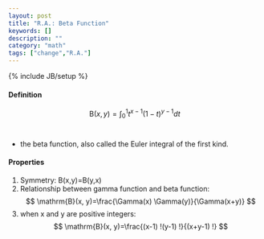 ```yaml
---
layout: post
title: "R.A.: Beta Function"
keywords: []
description: ""
category: "math"
tags: ["change","R.A."]
---
```

{% include JB/setup %}

#### Definition
$$
\mathrm{B}(x, y)=\int_{0}^{1} t^{x-1}(1-t)^{y-1} d t
$$ <br />
- the beta function, also called the Euler integral of the first kind.

#### Properties
1. Symmetry: B(x,y)=B(y,x)
2. Relationship between gamma function and beta function: $$
\mathrm{B}(x, y)=\frac{\Gamma(x) \Gamma(y)}{\Gamma(x+y)}
$$
3. when x and y are positive integers: $$
\mathrm{B}(x, y)=\frac{(x-1) !(y-1) !}{(x+y-1) !}
$$
